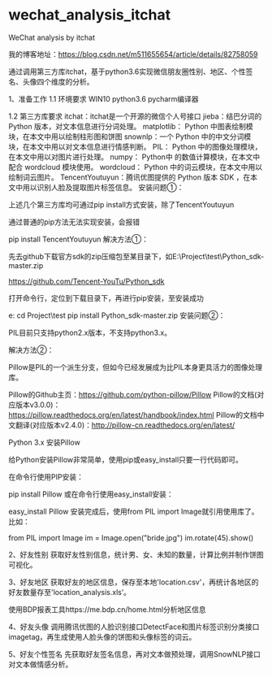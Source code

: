 # wechat_analysis_itchat
WeChat analysis by itchat

我的博客地址：https://blog.csdn.net/m511655654/article/details/82758059

通过调用第三方库itchat，基于python3.6实现微信朋友圈性别、地区、个性签名、头像四个维度的分析。

1、准备工作
1.1 环境要求
WIN10
python3.6
pycharm编译器

1.2 第三方库要求
itchat：itchat是一个开源的微信个人号接口
jieba：结巴分词的 Python 版本，对文本信息进行分词处理。 
matplotlib： Python 中图表绘制模块，在本文中用以绘制柱形图和饼图 
snownlp：一个 Python 中的中文分词模块，在本文中用以对文本信息进行情感判断。 
PIL： Python 中的图像处理模块，在本文中用以对图片进行处理。 
numpy： Python中 的数值计算模块，在本文中配合 wordcloud 模块使用。 
wordcloud： Python 中的词云模块，在本文中用以绘制词云图片。 
TencentYoutuyun：腾讯优图提供的 Python 版本 SDK ，在本文中用以识别人脸及提取图片标签信息。 
安装问题①：

上述几个第三方库均可通过pip install方式安装，除了TencentYoutuyun

通过普通的pip方法无法实现安装，会报错

pip install TencentYoutuyun
解决方法①：

先去github下载官方sdk的zip压缩包至某目录下，如E:\Project\test\Python_sdk-master.zip

https://github.com/Tencent-YouTu/Python_sdk

打开命令行，定位到下载目录下，再进行pip安装，至安装成功

e:
cd Project\test
pip install Python_sdk-master.zip
安装问题②：

PIL目前只支持python2.x版本，不支持python3.x。

解决方法②：

Pillow是PIL的一个派生分支，但如今已经发展成为比PIL本身更具活力的图像处理库。

Pillow的Github主页：https://github.com/python-pillow/Pillow
Pillow的文档(对应版本v3.0.0)：https://pillow.readthedocs.org/en/latest/handbook/index.html
Pillow的文档中文翻译(对应版本v2.4.0)：http://pillow-cn.readthedocs.org/en/latest/

Python 3.x 安装Pillow

给Python安装Pillow非常简单，使用pip或easy_install只要一行代码即可。

在命令行使用PIP安装：

pip install Pillow
或在命令行使用easy_install安装： 

easy_install Pillow
安装完成后，使用from PIL import Image就引用使用库了。比如：
 

from PIL import Image
im = Image.open("bride.jpg")
im.rotate(45).show()

2、好友性别
获取好友性别信息，统计男、女、未知的数量，计算比例并制作饼图可视化。

3、好友地区
获取好友的地区信息，保存至本地'location.csv'，再统计各地区的好友数量存至'location_analysis.xls’。

使用BDP报表工具https://me.bdp.cn/home.html分析地区信息

4、好友头像
调用腾讯优图的人脸识别接口DetectFace和图片标签识别分类接口imagetag，再生成使用人脸头像的饼图和头像标签的词云。

5、好友个性签名
先获取好友签名信息，再对文本做预处理，调用SnowNLP接口对文本做情感分析。

